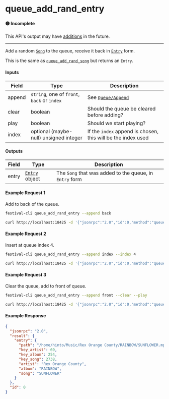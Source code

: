 # queue_add_rand_entry

#### 🟡 Incomplete
This API's output may have [additions](../../api-stability/marker.md) in the future.

---

Add a random [`Song`](../../common-objects/song.md) to the queue, receive it back in [`Entry`](../../common-objects/entry.md) form.

This is the same as [`queue_add_rand_song`](../queue/queue_add_rand_song.md) but returns an `Entry`.

#### Inputs

| Field  | Type                                        | Description |
|--------|---------------------------------------------|-------------|
| append | `string`, one of `front`, `back` or `index` | See [`Queue/Append`](../queue/queue.md#append)
| clear  | boolean                                     | Should the queue be cleared before adding?
| play   | boolean                                     | Should we start playing?
| index  | optional (maybe-null) unsigned integer      | If the `index` append is chosen, this will be the index used

#### Outputs
| Field | Type                                       | Description |
|-------|--------------------------------------------|-------------|
| entry | [`Entry`](../../common-objects/entry.md) object | The `Song` that was added to the queue, in `Entry` form

#### Example Request 1
Add to back of the queue.
```bash
festival-cli queue_add_rand_entry --append back
```
```bash
curl http://localhost:18425 -d '{"jsonrpc":"2.0","id":0,"method":"queue_add_rand_entry","params":{"append":"back","clear":false,"play":false}}'
```

#### Example Request 2
Insert at queue index 4.
```bash
festival-cli queue_add_rand_entry --append index --index 4
```
```bash
curl http://localhost:18425 -d '{"jsonrpc":"2.0","id":0,"method":"queue_add_rand_entry","params":{"append":"index","clear":false,"play":false,"index":4}}'
```

#### Example Request 3
Clear the queue, add to front of queue.
```bash
festival-cli queue_add_rand_entry --append front --clear --play
```
```bash
curl http://localhost:18425 -d '{"jsonrpc":"2.0","id":0,"method":"queue_add_rand_entry","params":{"append":"front","clear":true,"play":true}}'
```

#### Example Response
```json
{
  "jsonrpc": "2.0",
  "result": {
    "entry": {
      "path": "/home/hinto/Music/Rex Orange County/RAINBOW/SUNFLOWER.mp3",
      "key_artist": 69,
      "key_album": 254,
      "key_song": 2738,
      "artist": "Rex Orange County",
      "album": "RAINBOW",
      "song": "SUNFLOWER"
    }
  },
  "id": 0
}
```
